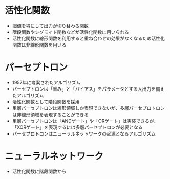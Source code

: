 # 活性化関数
- 閾値を堺にして出力が切り替わる関数
- 階段関数やシグモイド関数などが活性化関数に用いられる
- 活性化関数に線形関数を利用すると重ね合わせの効果がなくなるため活性化関数は非線形関数を用いる

# パーセプトロン
- 1957年に考案されたアルゴリズム
- パーセプトロンは「重み」と「バイアス」をパラメータとする入出力を備えたアルゴリズム
- 活性化関数として階段関数を採用
- 単層パーセプトロンは線形領域しか表現できないが、多層パーセプロトロンは非線形領域を表現することができる
- 単層パーセプトロンは「ANDゲート」や「ORゲート」は実装できるが、「XORゲート」を表現するには多層パーセプトロンが必要となる
- パーセプロトロンはニューラルネットワークの起源となるアルゴリズム

# ニューラルネットワーク
- 活性化関数に階段関数から
